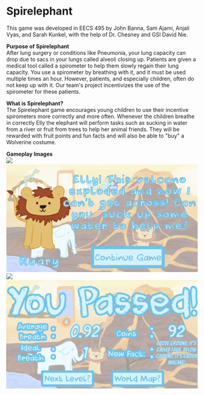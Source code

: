 # Spirelephant
This game was developed in EECS 495 by John Banna, Sam Ajami, Anjali Vyas, and Sarah Kunkel, with the help of Dr. Chesney and GSI David Nie.

**Purpose of Spirelephant** </br>
After lung surgery or conditions like Pneumonia, your lung capacity can drop due to sacs in your lungs called alveoli closing up. Patients are given a medical tool called a spirometer to help them slowly regain their lung capacity. You use a spirometer by breathing with it, and it must be used multiple times an hour. However, patients, and especially children, often do not keep up with it. Our team's project incentivizes the use of the spirometer for these patients.

**What is Spirelephant?** </br>
The Spirelephant game encourages young children to use their incentive spirometers more correctly and more often. Whenever the children breathe in correctly Elly the elephant will perform tasks such as sucking in water from a river or fruit from trees to help her animal friends. They will be rewarded with fruit points and fun facts and will also be able to "buy" a Wolverine costume.

**Gameplay Images** </br>
![](images/map.png)
![](images/levelstart.png)
![](images/level.png)
![](images/levelpass.png)
